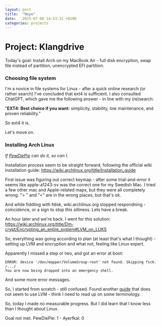 ```yaml
---
layout: post
title:  "Nope"
date:   2025-07-08 14:53:31 +0200
categories: projects
---
```


# Project: Klangdrive

Today's goal:
Install Arch on my MacBook Air - full disk encryption, swap file instead of partition, unencrypted EFI partition.

### Choosing file system
I'm a novice in file systems for Linux - after a quick online research (or rather search) I've concluded that ext4 is sufficient.
I also consulted ChatGPT, which gave me the following answer - in line with my (re)search:

"**EXT4: Best choice if you want:** simplicity, stability, low maintenance, and proven reliability."

So ext4 it is.

Let's move on.

### Installing Arch Linux
*If [PewDiePie](https://www.youtube.com/watch?v=pVI_smLgTY0) can do it, so can I*.

Installation process seem to be straight forward, following the official wiki installation guide: https://wiki.archlinux.org/title/Installation_guide

First issue was figuring out correct keymap - after some trial-and-error it seems like apple-a1243-sv was the correct one for my Swedish Mac.
I tried a few other mac and Apple-related maps, but they were all completely wrong.
"> " and "<" are in the wrong places, but that's ok.

And while fiddling with fdisk, wiki.archlinux.org stopped respondning - coincidence, or a sign to stop this silliness.
Lets have a break.

An hour later and we're back.
I went for this solution:
https://wiki.archlinux.org/title/Dm-crypt/Encrypting_an_entire_system#LVM_on_LUKS


So, everything was going according to plan (at least that's what I thought) - setting up LVM and encryption and what not, feeling like Linux expert.

Apparently I missed a step or two, and got an error at boot:
```
ERROR: device '/dev/mapper/VolumeGroup-root' not found. Skipping fsck.
/.../
You are now being dropped into an emergency shell.
```

And some more error messages.

So, I started from scratch - still confused.
Found another [guide](https://whhone.com/posts/arch-linux-full-disk-encryption/) that does not seem to use LVM - think I need to read up on some terminology.

So, today I made no measurable progress. But I did learn that I know less than I thought about Linux.

Goal not met. PewDiePie: 1 - Ayerfkal: 0
